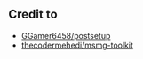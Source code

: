 ## Credit to
- [GGamer6458/postsetup](https://github.com/GGamer6458/postsetup)
- [thecodermehedi/msmg-toolkit](https://github.com/thecodermehedi/msmg-toolkit)
